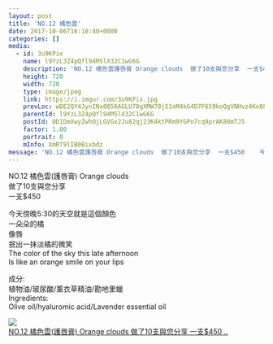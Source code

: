 ```yaml
---
layout: post
title: 'NO.12 橘色雲' 
date: 2017-10-06T16:18:40+0000 
categories: [] 
media:
  - id: 3u9KPix
    name: l9YzL3Z4pQfl94M5lX32C1wG6G
    description: 'NO.12 橘色雲護唇膏 Orange clouds  做了10支與您分享  一支$450   ..'   
    height: 720
    width: 720
    type: image/jpeg
    link: https://i.imgur.com/3u9KPix.jpg
    prevLoc: wDE2QY4JynINx0056AGLU78gXMW78jS3xM4kG4D7F659koQgVNHvz4Ko8823S1xzG92nm9CAJ4R4pv9GclDZDZ9gPjCR25OJZBwoH4Ax67K400f6JABWL1z9sxjAk84wGZtzqDMMwvD1Cg35G1O5ENhwrQKom3QQInyg1nOA5DFXyy9vAG5rs5JngOOqPBsRVXB46JWAh0k3NrpEKAuEM33N1kyAi046LPjNO0f9K4MGZrOkS2mm6nvLoXHpl549OWM6tkr
    parentId: l9YzL3Z4pQfl94M5lX32C1wG6G
    postId: OD1DmXwyZwhOjLGVGx2Ju82qj23K4ktPRm9YGPn7cq9prAK80mTJ5
    factor: 1.00
    portrait: 0
    mInfo: XmRT9lIB0Bixbdz
message: 'NO.12 橘色雲護唇膏 Orange clouds  做了10支與您分享  一支$450    今天傍晚5;30的天空就是這個顏色  ..'  
---
```


NO.12 橘色雲(護唇膏) Orange clouds  
做了10支與您分享  
一支$450  
  
今天傍晚5:30的天空就是這個顏色  
一朵朵的橘  
像唇  
抿出一抹淡橘的微笑  
The color of the sky this late afternoon  
Is like an orange smile on your lips  
  
成分:  
植物油/玻尿酸/薰衣草精油/勘地里蠟  
Ingredients:   
Olive oil/hyaluromic acid/Lavender essential oil


[//]: #media:  
<a href="https://i.imgur.com/3u9KPix.jpg"><img class="postImage" src="https://i.imgur.com/3u9KPixh.jpg" />  
NO.12 橘色雲(護唇膏) Orange clouds
做了10支與您分享
一支$450..  
 </a>   
